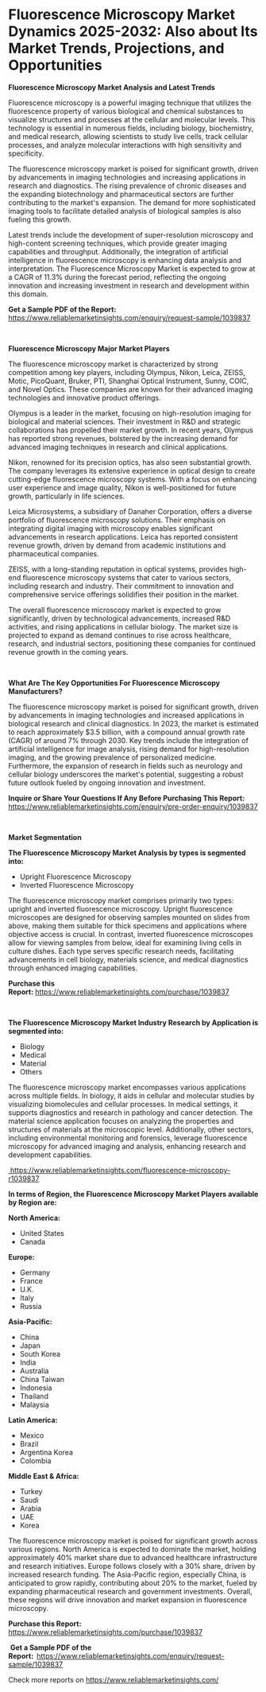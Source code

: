 <p><h1>Fluorescence Microscopy Market Dynamics 2025-2032: Also about Its Market Trends, Projections, and Opportunities</h1></p><p><strong>Fluorescence Microscopy Market Analysis and Latest Trends</strong></p>
<p><p>Fluorescence microscopy is a powerful imaging technique that utilizes the fluorescence property of various biological and chemical substances to visualize structures and processes at the cellular and molecular levels. This technology is essential in numerous fields, including biology, biochemistry, and medical research, allowing scientists to study live cells, track cellular processes, and analyze molecular interactions with high sensitivity and specificity.</p><p>The fluorescence microscopy market is poised for significant growth, driven by advancements in imaging technologies and increasing applications in research and diagnostics. The rising prevalence of chronic diseases and the expanding biotechnology and pharmaceutical sectors are further contributing to the market's expansion. The demand for more sophisticated imaging tools to facilitate detailed analysis of biological samples is also fueling this growth.</p><p>Latest trends include the development of super-resolution microscopy and high-content screening techniques, which provide greater imaging capabilities and throughput. Additionally, the integration of artificial intelligence in fluorescence microscopy is enhancing data analysis and interpretation. The Fluorescence Microscopy Market is expected to grow at a CAGR of 11.3% during the forecast period, reflecting the ongoing innovation and increasing investment in research and development within this domain.</p></p>
<p><strong>Get a Sample PDF of the Report:&nbsp;</strong> <a href="https://www.reliablemarketinsights.com/enquiry/request-sample/1039837?utm_campaign=2282&utm_medium=2&utm_source=Github&utm_content=ia&utm_term=16022025&utm_id=fluorescence-microscopy">https://www.reliablemarketinsights.com/enquiry/request-sample/1039837</a></p>
<p>&nbsp;</p>
<p><strong>Fluorescence Microscopy Major Market Players</strong></p>
<p><p>The fluorescence microscopy market is characterized by strong competition among key players, including Olympus, Nikon, Leica, ZEISS, Motic, PicoQuant, Bruker, PTI, Shanghai Optical Instrument, Sunny, COIC, and Novel Optics. These companies are known for their advanced imaging technologies and innovative product offerings.</p><p>Olympus is a leader in the market, focusing on high-resolution imaging for biological and material sciences. Their investment in R&D and strategic collaborations has propelled their market growth. In recent years, Olympus has reported strong revenues, bolstered by the increasing demand for advanced imaging techniques in research and clinical applications.</p><p>Nikon, renowned for its precision optics, has also seen substantial growth. The company leverages its extensive experience in optical design to create cutting-edge fluorescence microscopy systems. With a focus on enhancing user experience and image quality, Nikon is well-positioned for future growth, particularly in life sciences.</p><p>Leica Microsystems, a subsidiary of Danaher Corporation, offers a diverse portfolio of fluorescence microscopy solutions. Their emphasis on integrating digital imaging with microscopy enables significant advancements in research applications. Leica has reported consistent revenue growth, driven by demand from academic institutions and pharmaceutical companies.</p><p>ZEISS, with a long-standing reputation in optical systems, provides high-end fluorescence microscopy systems that cater to various sectors, including research and industry. Their commitment to innovation and comprehensive service offerings solidifies their position in the market. </p><p>The overall fluorescence microscopy market is expected to grow significantly, driven by technological advancements, increased R&D activities, and rising applications in cellular biology. The market size is projected to expand as demand continues to rise across healthcare, research, and industrial sectors, positioning these companies for continued revenue growth in the coming years.</p></p>
<p>&nbsp;</p>
<p><strong>What Are The Key Opportunities For Fluorescence Microscopy Manufacturers?</strong></p>
<p><p>The fluorescence microscopy market is poised for significant growth, driven by advancements in imaging technologies and increased applications in biological research and clinical diagnostics. In 2023, the market is estimated to reach approximately $3.5 billion, with a compound annual growth rate (CAGR) of around 7% through 2030. Key trends include the integration of artificial intelligence for image analysis, rising demand for high-resolution imaging, and the growing prevalence of personalized medicine. Furthermore, the expansion of research in fields such as neurology and cellular biology underscores the market's potential, suggesting a robust future outlook fueled by ongoing innovation and investment.</p></p>
<p><strong>Inquire or Share Your Questions If Any Before Purchasing This Report:</strong> <a href="https://www.reliablemarketinsights.com/enquiry/pre-order-enquiry/1039837?utm_campaign=2282&utm_medium=2&utm_source=Github&utm_content=ia&utm_term=16022025&utm_id=fluorescence-microscopy">https://www.reliablemarketinsights.com/enquiry/pre-order-enquiry/1039837</a></p>
<p>&nbsp;</p>
<p><strong>Market Segmentation</strong></p>
<p><strong>The Fluorescence Microscopy Market Analysis by types is segmented into:</strong></p>
<p><ul><li>Upright Fluorescence Microscopy</li><li>Inverted Fluorescence Microscopy</li></ul></p>
<p><p>The fluorescence microscopy market comprises primarily two types: upright and inverted fluorescence microscopy. Upright fluorescence microscopes are designed for observing samples mounted on slides from above, making them suitable for thick specimens and applications where objective access is crucial. In contrast, inverted fluorescence microscopes allow for viewing samples from below, ideal for examining living cells in culture dishes. Each type serves specific research needs, facilitating advancements in cell biology, materials science, and medical diagnostics through enhanced imaging capabilities.</p></p>
<p><strong>Purchase this Report:&nbsp;</strong><a href="https://www.reliablemarketinsights.com/purchase/1039837?utm_campaign=2282&utm_medium=2&utm_source=Github&utm_content=ia&utm_term=16022025&utm_id=fluorescence-microscopy">https://www.reliablemarketinsights.com/purchase/1039837</a></p>
<p>&nbsp;</p>
<p><strong>The Fluorescence Microscopy Market Industry Research by Application is segmented into:</strong></p>
<p><ul><li>Biology</li><li>Medical</li><li>Material</li><li>Others</li></ul></p>
<p><p>The fluorescence microscopy market encompasses various applications across multiple fields. In biology, it aids in cellular and molecular studies by visualizing biomolecules and cellular processes. In medical settings, it supports diagnostics and research in pathology and cancer detection. The material science application focuses on analyzing the properties and structures of materials at the microscopic level. Additionally, other sectors, including environmental monitoring and forensics, leverage fluorescence microscopy for advanced imaging and analysis, enhancing research and development capabilities.</p></p>
<p><a href="https://www.reliablemarketinsights.com/fluorescence-microscopy-r1039837?utm_campaign=2282&utm_medium=2&utm_source=Github&utm_content=ia&utm_term=16022025&utm_id=fluorescence-microscopy">&nbsp;https://www.reliablemarketinsights.com/fluorescence-microscopy-r1039837</a></p>
<p><strong>In terms of Region, the Fluorescence Microscopy Market Players available by Region are:</strong></p>
<p>
    <p> <strong> North America: </strong>
        <ul>
            <li>United States</li>
            <li>Canada</li>
        </ul>
        </p> 
    <p> <strong> Europe: </strong>
        <ul>
            <li>Germany</li>
            <li>France</li>
            <li>U.K.</li>
            <li>Italy</li>
            <li>Russia</li>
        </ul>
        </p> 
    <p> <strong> Asia-Pacific: </strong>
        <ul>
            <li>China</li>
            <li>Japan</li>
            <li>South Korea</li>
            <li>India</li>
            <li>Australia</li>
            <li>China Taiwan</li>
            <li>Indonesia</li>
            <li>Thailand</li>
            <li>Malaysia</li>
        </ul>
        </p> 
    <p> <strong> Latin America: </strong>
        <ul>
            <li>Mexico</li>
            <li>Brazil</li>
            <li>Argentina Korea</li>
            <li>Colombia</li>
        </ul>
        </p> 
    <p> <strong> Middle East & Africa: </strong>
        <ul>
            <li>Turkey</li>
            <li>Saudi</li>
            <li>Arabia</li>
            <li>UAE</li>
            <li>Korea</li>
        </ul>
    </p>
    </p>
<p><p>The fluorescence microscopy market is poised for significant growth across various regions. North America is expected to dominate the market, holding approximately 40% market share due to advanced healthcare infrastructure and research initiatives. Europe follows closely with a 30% share, driven by increased research funding. The Asia-Pacific region, especially China, is anticipated to grow rapidly, contributing about 20% to the market, fueled by expanding pharmaceutical research and government investments. Overall, these regions will drive innovation and market expansion in fluorescence microscopy.</p></p>
<p><strong>Purchase this Report: </strong><a href="https://www.reliablemarketinsights.com/purchase/1039837?utm_campaign=2282&utm_medium=2&utm_source=Github&utm_content=ia&utm_term=16022025&utm_id=fluorescence-microscopy">https://www.reliablemarketinsights.com/purchase/1039837</a></p>
<p>&nbsp;<strong>Get a Sample PDF of the Report:&nbsp;&nbsp;</strong><a href="https://www.reliablemarketinsights.com/enquiry/request-sample/1039837?utm_campaign=2282&utm_medium=2&utm_source=Github&utm_content=ia&utm_term=16022025&utm_id=fluorescence-microscopy">https://www.reliablemarketinsights.com/enquiry/request-sample/1039837</a></p>
<p><strong></strong></p>
<p>Check more reports on <a href="https://www.reliablemarketinsights.com/?utm_campaign=2282&utm_medium=2&utm_source=Github&utm_content=ia&utm_term=16022025&utm_id=fluorescence-microscopy">https://www.reliablemarketinsights.com/</a></p>